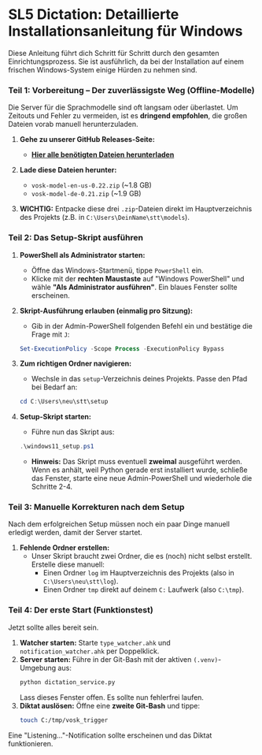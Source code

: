 # SL5 Dictation: Detaillierte Installationsanleitung für Windows

Diese Anleitung führt dich Schritt für Schritt durch den gesamten Einrichtungsprozess. Sie ist ausführlich, da bei der Installation auf einem frischen Windows-System einige Hürden zu nehmen sind.

### **Teil 1: Vorbereitung – Der zuverlässigste Weg (Offline-Modelle)**

Die Server für die Sprachmodelle sind oft langsam oder überlastet. Um Zeitouts und Fehler zu vermeiden, ist es **dringend empfohlen**, die großen Dateien vorab manuell herunterzuladen.

1.  **Gehe zu unserer GitHub Releases-Seite:**



    *   **[Hier alle benötigten Dateien herunterladen](https://github.com/sl5net/Vosk-System-Listener/releases/tag/v0.2.0.1)**

2.  **Lade diese Dateien herunter:**
    *   `vosk-model-en-us-0.22.zip` (~1.8 GB)
    *   `vosk-model-de-0.21.zip` (~1.9 GB)

3.  **WICHTIG:** Entpacke diese drei `.zip`-Dateien direkt im Hauptverzeichnis des Projekts (z.B. in `C:\Users\DeinName\stt\models`). 

### **Teil 2: Das Setup-Skript ausführen**

1.  **PowerShell als Administrator starten:**
    *   Öffne das Windows-Startmenü, tippe `PowerShell` ein.
    *   Klicke mit der **rechten Maustaste** auf "Windows PowerShell" und wähle **"Als Administrator ausführen"**. Ein blaues Fenster sollte erscheinen.

2.  **Skript-Ausführung erlauben (einmalig pro Sitzung):**
    *   Gib in der Admin-PowerShell folgenden Befehl ein und bestätige die Frage mit `J`:
    ```powershell
    Set-ExecutionPolicy -Scope Process -ExecutionPolicy Bypass
    ```

3.  **Zum richtigen Ordner navigieren:**
    *   Wechsle in das `setup`-Verzeichnis deines Projekts. Passe den Pfad bei Bedarf an:
    ```powershell
    cd C:\Users\neu\stt\setup
    ```

4.  **Setup-Skript starten:**
    *   Führe nun das Skript aus:
    ```powershell
    .\windows11_setup.ps1
    ```
    *   **Hinweis:** Das Skript muss eventuell **zweimal** ausgeführt werden. Wenn es anhält, weil Python gerade erst installiert wurde, schließe das Fenster, starte eine neue Admin-PowerShell und wiederhole die Schritte 2-4.

### **Teil 3: Manuelle Korrekturen nach dem Setup**

Nach dem erfolgreichen Setup müssen noch ein paar Dinge manuell erledigt werden, damit der Server startet.

1.  **Fehlende Ordner erstellen:**
    *   Unser Skript braucht zwei Ordner, die es (noch) nicht selbst erstellt. Erstelle diese manuell:
        *   Einen Ordner `log` im Hauptverzeichnis des Projekts (also in `C:\Users\neu\stt\log`).
        *   Einen Ordner `tmp` direkt auf deinem `C:` Laufwerk (also `C:\tmp`).

### **Teil 4: Der erste Start (Funktionstest)**

Jetzt sollte alles bereit sein.

1.  **Watcher starten:** Starte `type_watcher.ahk` und `notification_watcher.ahk` per Doppelklick.
2.  **Server starten:** Führe in der Git-Bash mit der aktiven `(.venv)`-Umgebung aus:
    ```bash
    python dictation_service.py
    ```
    Lass dieses Fenster offen. Es sollte nun fehlerfrei laufen.
3.  **Diktat auslösen:** Öffne eine **zweite Git-Bash** und tippe:
    ```bash
    touch C:/tmp/vosk_trigger
    ```
Eine "Listening..."-Notification sollte erscheinen und das Diktat funktionieren.
